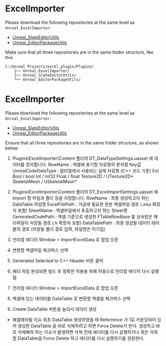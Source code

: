 # ExcelImporter

Please download the following repositories at the same level as `Unreal_ExcelImporter`:

- [Unreal_SlateEditorUtils](https://github.com/dipi0123/Unreal_SlateEditorUtils.git)
- [Unreal_EditorPackageUtils](https://github.com/dipi0123/Unreal_EditorPackageUtils.git)

Make sure that all three repositories are in the same folder structure, like this:

```
C:/Unreal Projects/excel_plugin/Plugins/
    ├── Unreal_ExcelImporter/
    ├── Unreal_SlateEditorUtils/
    └── Unreal_EditorPackageUtils/
```

# ExcelImporter

Please download the following repositories at the same level as `Unreal_ExcelImporter`:

- [Unreal_SlateEditorUtils](https://github.com/dipi0123/Unreal_SlateEditorUtils.git)
- [Unreal_EditorPackageUtils](https://github.com/dipi0123/Unreal_EditorPackageUtils.git)

Ensure that all three repositories are in the same folder structure, as shown below:






1. Plugins\ExcelImporter\Content 폴더의 DT_DataTypeSettings.uasset 에 데이터를 정의합니다.
    RowName : 액셀에 표기할 자료형의 문자열 Key값
    UnrealCodeDataType : 얼리얼에서 사용되는 실제 자료형 (C++ 코드 기준)
    Ex) Bool            /   bool
        Int             /   int32
        Float           /   float
        Texture2D       /   UTexture2D*
        SkeletalMesh    /   USkeletalMesh*

2. Plugins\ExcelImporter\Content 폴더의 DT_ExcelImportSettings.uasset 에 Import 할 파일과 폴더 등을 지정합니다.
    RowName : 최종 생성하고자 하는 DataTable 파일명
    ExcelFilePath : 가공에 필요한 원본 액셀파일 경로 (.xlsx 확장자 포함)
    SheetName : 액셀파일에서 추출하고자 하는 Sheet명
    GeneratedCodePath : 액셀 기준으로 생성한 FTableRowBase 를 상속받은 해더파일이 저장될 경로 (.h 확장자 포함)
    DataTablePath : 최종 생성될 데이터 테이블의 경로 (저장될 폴더 경로 입력, 파일명은 미기입)

3. 언리얼 에디터 Window > ImportExcelData 로 팝업 오픈
4. 변환할 액셀파일 체크박스 선택
5. Generated Selected to C++ Header 버튼 클릭
6. 해더 파일 완성되면 빌드 후 정확한 적용을 위해 자동으로 언리얼 에디저 다시 실행됨
7. 언리얼 에디터 Window > ImportExcelData 로 팝업 오픈
8. 액셀에 있는 데이터를 DataTable 로 변환할 액셀을 체크박스 선택
9. Create DataTable 버튼을 눌러서 데이터 생성

- 해결해야될 이슈
    최초 DataTable 생성하였을 때 Referrence 가 1로 카운딩되어 있어 생성한 DataTable 을 바로 삭제하려고 하면 Force Delete가 뜬다.
    생겅하고 바로 삭제해야 하는 이슈가 발생하면 삭제 전에 에디터를 다시 실행하거나 혹은 삭제할 DataTable을 Force Delete 하고 에디터를 다시 실행하기를 권장한다.